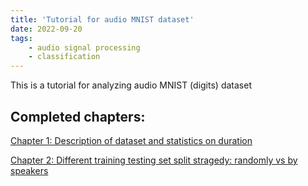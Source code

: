 ```yaml
---
title: 'Tutorial for audio MNIST dataset'
date: 2022-09-20
tags:
    - audio signal processing
    - classification
---
```

This is a tutorial for analyzing audio MNIST (digits) dataset 

Completed chapters:
---
[Chapter 1: Description of dataset and statistics on duration](description_of_dataset.md)   

[Chapter 2: Different training testing set split stragedy: randomly vs by speakers](2022-09-20-different_training_stragedies.md)  